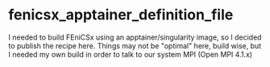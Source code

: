 # fenicsx_apptainer_definition_file
I needed to build FEniCSx using an apptainer/singularity image, so I decided to publish the recipe here. Things may not be "optimal" here, build wise, but I needed my own build in order to talk to our system MPI (Open MPI 4.1.x)
